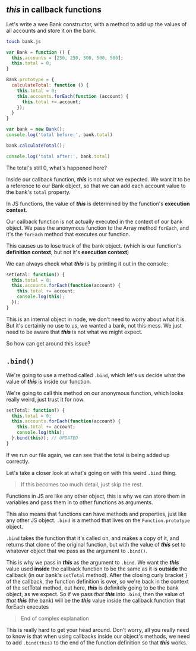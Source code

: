 ## **_this_** in callback functions
Let's write a wee Bank constructor, with a method to add up the values of all 
accounts and store it on the bank.

```bash
touch bank.js
```

```js
var Bank = function () {
  this.accounts = [250, 250, 500, 500, 500];
  this.total = 0;
}

Bank.prototype = {
  calculateTotal: function () {
    this.total = 0;
    this.accounts.forEach(function (account) {
      this.total += account;
    });
  }
}

var bank = new Bank();
console.log('total before:', bank.total)

bank.calculateTotal();

console.log('total after:', bank.total)
```

The total's still 0, what's happened here?

Inside our callback function, **_this_** is not what we expected. We want it to 
be a reference to our Bank object, so that we can add each account value to the 
bank's `total` property.

In JS functions, the value of **_this_** is determined by the function's **execution
context**.

Our callback function is not actually executed in the context of our 
bank object. We pass the anonymous function to the Array method `forEach`, and 
it's the `forEach` method that executes our function.

This causes us to lose track of the bank object. (which is our function's 
**definition context**, but not it's **execution
context**)

We can always check what **_this_** is by printing it out in the console:

```js
setTotal: function() {
  this.total = 0;
  this.accounts.forEach(function(account) {
    this.total += account;
    console.log(this);
  });
}
```

This is an internal object in node, we don't need to worry about what it is. 
But it's certainly no use to us, we wanted a bank, not this mess. We just need 
to be aware that **_this_** is not what we might expect.

So how can get around this issue?

## `.bind()`

We're going to use a method called `.bind`, which let's us decide what the 
value of **_this_** is inside our function.

We're going to call this method *on* our anonymous function, which looks really
weird, just trust it for now.

```js
setTotal: function() {
  this.total = 0;
  this.accounts.forEach(function(account) {
    this.total += account;
    console.log(this);
  }.bind(this)); // UPDATED
}
```

If we run our file again, we can see that the total is being added up correctly.

Let's take a closer look at what's going on with this weird `.bind` thing.

> If this becomes too much detail, just skip the rest.

Functions in JS are like any other object, this is why we can store them in 
variables and pass them in to other functions as arguments.

This also means that functions can have methods and properties, just like any 
other JS object. `.bind` is a method that lives on the `Function.prototype` 
object.

`.bind` takes the function that it's called on, and makes a copy of it, and 
returns that clone of the original function, but with the value of **_this_** 
set to whatever object that we pass as the argument to `.bind()`.

This is why we pass in **_this_** as the argument to `.bind`. We want the 
**_this_** value used **inside** the callback function to be the same as it is 
**outside** the callback (in our bank's `setTotal` method). After the closing 
curly bracket `}` of the callback, the function definition is over, so we're 
back in the context of the setTotal method, out here, **_this_** is definitely 
going to be the bank object, as we expect. So if we pass _that_ **_this_** into 
`.bind`, then the value of _that_ **_this_** (the bank) will be the **_this_** 
value inside the callback function that forEach executes

> End of complex explanation

This is really hard to get your head around. Don't worry, all you really need 
to know is that when using callbacks inside our object's methods, we need to 
add `.bind(this)` to the end of the function definition so that **_this_** 
works.